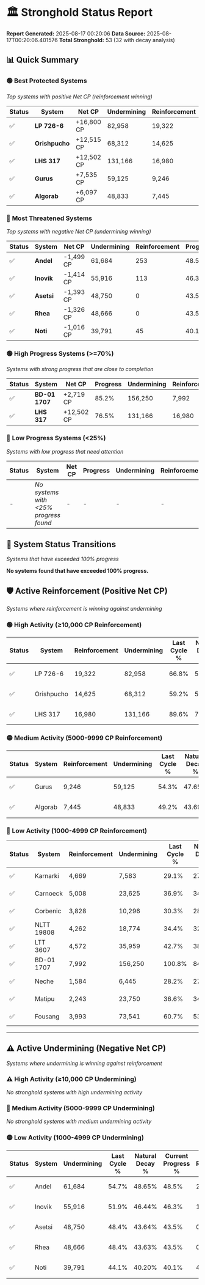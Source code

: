 # 🏛️ Stronghold Status Report

**Report Generated:** 2025-08-17 00:20:06
**Data Source:** 2025-08-17T00:20:06.401576
**Total Stronghold:** 53 (32 with decay analysis)

## 📊 Quick Summary

### 🟢 **Best Protected Systems**
*Top systems with positive Net CP (reinforcement winning)*

| Status | System | Net CP | Undermining | Reinforcement | Progress |
|--------|--------|--------|-------------|---------------|----------|
| ✅ | **LP 726-6** | +16,800 CP | 82,958 | 19,322 | 58.5% |
| ✅ | **Orishpucho** | +12,515 CP | 68,312 | 14,625 | 52.4% |
| ✅ | **LHS 317** | +12,502 CP | 131,166 | 16,980 | 76.5% |
| ✅ | **Gurus** | +7,535 CP | 59,125 | 9,246 | 48.4% |
| ✅ | **Algorab** | +6,097 CP | 48,833 | 7,445 | 44.3% |

### 🔴 **Most Threatened Systems**
*Top systems with negative Net CP (undermining winning)*

| Status | System | Net CP | Undermining | Reinforcement | Progress |
|--------|--------|--------|-------------|---------------|----------|
| ✅ | **Andel** | -1,499 CP | 61,684 | 253 | 48.5% |
| ✅ | **Inovik** | -1,414 CP | 55,916 | 113 | 46.3% |
| ✅ | **Asetsi** | -1,393 CP | 48,750 | 0 | 43.5% |
| ✅ | **Rhea** | -1,326 CP | 48,666 | 0 | 43.5% |
| ✅ | **Noti** | -1,016 CP | 39,791 | 45 | 40.1% |

### 🟢 **High Progress Systems (>=70%)**
*Systems with strong progress that are close to completion*

| Status | System | Net CP | Progress | Undermining | Reinforcement |
|--------|--------|--------|----------|-------------|---------------|
| ✅ | **BD-01 1707** | +2,719 CP | 85.2% | 156,250 | 7,992 |
| ✅ | **LHS 317** | +12,502 CP | 76.5% | 131,166 | 16,980 |

### 🔴 **Low Progress Systems (<25%)**
*Systems with low progress that need attention*

| Status | System | Net CP | Progress | Undermining | Reinforcement |
|--------|--------|--------|----------|-------------|---------------|
| - | *No systems with <25% progress found* | - | - | - | - |
## 🔄 System Status Transitions
*Systems that have exceeded 100% progress*

**No systems found that have exceeded 100% progress.**

## 🛡️ Active Reinforcement (Positive Net CP)
*Systems where reinforcement is winning against undermining*

### 🟢 High Activity (≥10,000 CP Reinforcement)

| Status | System | Reinforcement | Undermining | Last Cycle % | Natural Decay % | Current Progress % | Current CP | Net CP | Activity |
|--------|--------|---------------|-------------|--------------|-----------------|-------------------|------------|--------|----------|
| ✅ | LP 726-6 | 19,322 | 82,958 | 66.8% | 56.82% | 58.5% | 585,000 | +16,800 | 🟢 High Reinforcement |
| ✅ | Orishpucho | 14,625 | 68,312 | 59.2% | 51.15% | 52.4% | 524,000 | +12,515 | 🟢 High Reinforcement |
| ✅ | LHS 317 | 16,980 | 131,166 | 89.6% | 75.25% | 76.5% | 765,000 | +12,502 | 🟢 High Reinforcement |

### 🟡 Medium Activity (5000-9999 CP Reinforcement)

| Status | System | Reinforcement | Undermining | Last Cycle % | Natural Decay % | Current Progress % | Current CP | Net CP | Activity |
|--------|--------|---------------|-------------|--------------|-----------------|-------------------|------------|--------|----------|
| ✅ | Gurus | 9,246 | 59,125 | 54.3% | 47.65% | 48.4% | 484,000 | +7,535 | 🟡 Medium Reinforcement |
| ✅ | Algorab | 7,445 | 48,833 | 49.2% | 43.69% | 44.3% | 442,999 | +6,097 | 🟡 Medium Reinforcement |

### 🔴 Low Activity (1000-4999 CP Reinforcement)

| Status | System | Reinforcement | Undermining | Last Cycle % | Natural Decay % | Current Progress % | Current CP | Net CP | Activity |
|--------|--------|---------------|-------------|--------------|-----------------|-------------------|------------|--------|----------|
| ✅ | Karnarki | 4,669 | 7,583 | 29.1% | 27.82% | 28.3% | 283,000 | +4,754 | 🔵 Low Reinforcement |
| ✅ | Carnoeck | 5,008 | 23,625 | 36.9% | 34.04% | 34.5% | 345,000 | +4,639 | 🔵 Low Reinforcement |
| ✅ | Corbenic | 3,828 | 10,296 | 30.3% | 28.91% | 29.3% | 293,000 | +3,919 | 🔵 Low Reinforcement |
| ✅ | NLTT 19808 | 4,262 | 18,774 | 34.4% | 32.11% | 32.5% | 325,000 | +3,909 | 🔵 Low Reinforcement |
| ✅ | LTT 3607 | 4,572 | 35,959 | 42.7% | 38.73% | 39.1% | 391,000 | +3,660 | 🔵 Low Reinforcement |
| ✅ | BD-01 1707 | 7,992 | 156,250 | 100.8% | 84.93% | 85.2% | 852,000 | +2,719 | 🔵 Low Reinforcement |
| ✅ | Neche | 1,584 | 6,445 | 28.2% | 27.42% | 27.6% | 276,000 | +1,793 | 🔵 Low Reinforcement |
| ✅ | Matipu | 2,243 | 23,750 | 36.6% | 34.03% | 34.2% | 342,000 | +1,727 | 🔵 Low Reinforcement |
| ✅ | Fousang | 3,993 | 73,541 | 60.7% | 53.14% | 53.3% | 532,999 | +1,642 | 🔵 Low Reinforcement |


---

## ⚠️ Active Undermining (Negative Net CP)
*Systems where undermining is winning against reinforcement*

### ⚠️ High Activity (≥10,000 CP Undermining)

*No stronghold systems with high undermining activity*

### 🔶 Medium Activity (5000-9999 CP Undermining)

*No stronghold systems with medium undermining activity*

### 🟡 Low Activity (1000-4999 CP Undermining)

| Status | System | Undermining | Last Cycle % | Natural Decay % | Current Progress % | Reinforcement | Current CP | Net CP | Activity |
|--------|--------|-------------|--------------|-----------------|-------------------|---------------|------------|--------|----------|
| ✅ | Andel | 61,684 | 54.7% | 48.65% | 48.5% | 253 | 485,000 | -1,499 | 🟡 Low Undermining |
| ✅ | Inovik | 55,916 | 51.9% | 46.44% | 46.3% | 113 | 462,999 | -1,414 | 🟡 Low Undermining |
| ✅ | Asetsi | 48,750 | 48.4% | 43.64% | 43.5% | 0 | 435,000 | -1,393 | 🟡 Low Undermining |
| ✅ | Rhea | 48,666 | 48.4% | 43.63% | 43.5% | 0 | 435,000 | -1,326 | 🟡 Low Undermining |
| ✅ | Noti | 39,791 | 44.1% | 40.20% | 40.1% | 45 | 401,000 | -1,016 | 🟡 Low Undermining |
